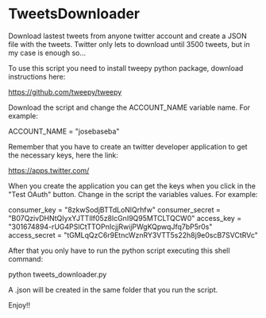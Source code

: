 TweetsDownloader
================

Download lastest tweets from anyone twitter account and create a JSON file with the tweets. Twitter only lets to download until 3500 tweets, but in my case is enough so...

To use this script you need to install tweepy python package, download instructions here:

  https://github.com/tweepy/tweepy
  
Download the script and change the ACCOUNT_NAME variable name. For example:

  ACCOUNT_NAME = "josebaseba"

Remember that you have to create an twitter developer application to get the necessary keys, here the link:

  https://apps.twitter.com/
  
When you create the application you can get the keys when you click in the "Test OAuth" button. Change in the script the variables values. For example:

  consumer_key    = "8zkwSodjBTTdLoNlQrhfw"
  consumer_secret = "B07QzivDHNtQIyxYJTTIlf05z8lcGnI9Q95MTCLTQCW0"
  access_key      = "301674894-rUG4PSlCtTTOPnIcjjRwijPWgKQpwqJfq7bP5r0s"
  access_secret   = "tGMLqQzC6r9EtncWznRY3VTT5s22h8j9e0scB7SVCtRVc"
  
After that you only have to run the python script executing this shell command:

  python tweets_downloader.py
  
A .json will be created in the same folder that you run the script.

Enjoy!!


